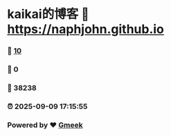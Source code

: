 # kaikai的博客 :link: https://naphjohn.github.io 
### :page_facing_up: [10](https://naphjohn.github.io/tag.html) 
### :speech_balloon: 0 
### :hibiscus: 38238 
### :alarm_clock: 2025-09-09 17:15:55 
### Powered by :heart: [Gmeek](https://github.com/Meekdai/Gmeek)
